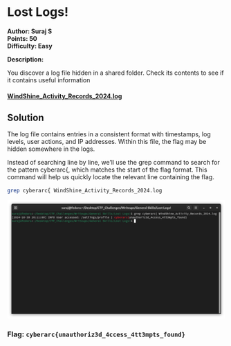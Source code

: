 # Lost Logs!

**Author: Suraj S**  
**Points: 50**  
**Difficulty: Easy**  

**Description:**  

You discover a log file hidden in a shared folder. Check its contents to see if it contains useful information


#### [WindShine_Activity_Records_2024.log](WindShine_Activity_Records_2024.log)


## Solution

The log file contains entries in a consistent format with timestamps, log levels, user actions, and IP addresses. Within this file, the flag may be hidden somewhere in the logs.

Instead of searching line by line, we’ll use the grep command to search for the pattern cyberarc{, which matches the start of the flag format. This command will help us quickly locate the relevant line containing the flag.


```bash
grep cyberarc{ WindShine_Activity_Records_2024.log
```

![Flag](Flag.png)

### **Flag: `cyberarc{unauthoriz3d_4ccess_4tt3mpts_found}`**